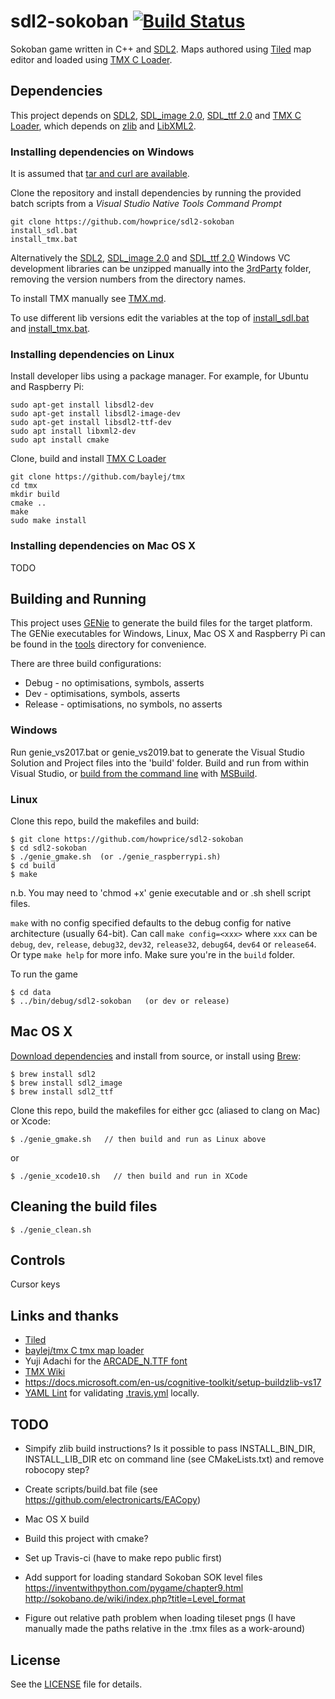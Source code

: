 # sdl2-sokoban [![Build Status](https://travis-ci.org/howprice/sdl2-sokoban.svg?branch=master)](https://travis-ci.org/howprice/sdl2-sokoban)

Sokoban game written in C++ and [SDL2](https://www.libsdl.org/index.php). Maps authored using [Tiled](https://www.mapeditor.org/) map editor and loaded using [TMX C Loader](https://github.com/baylej/tmx/).

## Dependencies

This project depends on [SDL2](https://www.libsdl.org), [SDL_image 2.0](https://www.libsdl.org/projects/SDL_image/), [SDL_ttf 2.0](https://www.libsdl.org/projects/SDL_ttf/) and [TMX C Loader](https://github.com/baylej/tmx/), which depends on [zlib](https://www.zlib.net/) and [LibXML2](http://www.xmlsoft.org/).


### Installing dependencies on Windows

It is assumed that [tar and curl are available](https://devblogs.microsoft.com/commandline/tar-and-curl-come-to-windows/). 

Clone the repository and install dependencies by running the provided batch scripts from a *Visual Studio Native Tools Command Prompt*

    git clone https://github.com/howprice/sdl2-sokoban
	install_sdl.bat
	install_tmx.bat

Alternatively the [SDL2](https://www.libsdl.org/download-2.0.php), [SDL_image 2.0](https://www.libsdl.org/projects/SDL_image/) and [SDL_ttf 2.0](https://www.libsdl.org/projects/SDL_ttf/) Windows VC development libraries can be unzipped manually into the [3rdParty](3rdParty) folder, removing the version numbers from the directory names.

To install TMX manually see [TMX.md](TMX.md).

To use different lib versions edit the variables at the top of [install_sdl.bat](install_sdl.bat) and [install_tmx.bat](install_tmx.bat).

### Installing dependencies on Linux

Install developer libs using a package manager. For example, for Ubuntu and Raspberry Pi:

	sudo apt-get install libsdl2-dev
	sudo apt-get install libsdl2-image-dev
	sudo apt-get install libsdl2-ttf-dev
    sudo apt install libxml2-dev
    sudo apt install cmake

Clone, build and install [TMX C Loader](https://github.com/baylej/tmx/)

    git clone https://github.com/baylej/tmx
    cd tmx
    mkdir build
    cmake ..
    make
    sudo make install   
    
### Installing dependencies on Mac OS X

TODO

## Building and Running

This project uses [GENie](https://github.com/bkaradzic/genie) to generate the build files for the target platform. The GENie executables for Windows, Linux, Mac OS X and Raspberry Pi can be found in the [tools](tools) directory for convenience.

There are three build configurations:
- Debug - no optimisations, symbols, asserts
- Dev - optimisations, symbols, asserts
- Release - optimisations, no symbols, no asserts

### Windows

Run genie_vs2017.bat or genie_vs2019.bat to generate the Visual Studio Solution and Project files into the 'build' folder. Build and run from within Visual Studio, or [build from the command line](https://docs.microsoft.com/en-us/cpp/build/building-on-the-command-line?view=vs-2017) with [MSBuild](https://docs.microsoft.com/en-us/visualstudio/msbuild/msbuild?view=vs-2017).

### Linux

Clone this repo, build the makefiles and build:

	$ git clone https://github.com/howprice/sdl2-sokoban
	$ cd sdl2-sokoban
	$ ./genie_gmake.sh  (or ./genie_raspberrypi.sh)
	$ cd build
	$ make

n.b. You may need to 'chmod +x' genie executable and or .sh shell script files.

`make` with no config specified defaults to the debug config for native architecture (usually 64-bit). Can call `make config=<xxx>` where `xxx` can be `debug`, `dev`, `release`, `debug32`, `dev32`, `release32`, `debug64`, `dev64` or `release64`. Or type `make help` for more info. Make sure you're in the `build` folder.

To run the game

	$ cd data
	$ ../bin/debug/sdl2-sokoban   (or dev or release)

## Mac OS X

[Download dependencies](https://www.libsdl.org/download-2.0.php) and install from source, or install using [Brew](http://brew.sh):

	$ brew install sdl2
	$ brew install sdl2_image
	$ brew install sdl2_ttf
	
Clone this repo, build the makefiles for either gcc (aliased to clang on Mac) or Xcode:

	$ ./genie_gmake.sh   // then build and run as Linux above
	
or

	$ ./genie_xcode10.sh   // then build and run in XCode

## Cleaning the build files

	$ ./genie_clean.sh

## Controls

Cursor keys

## Links and thanks

- [Tiled](https://www.mapeditor.org/)
- [baylej/tmx C tmx map loader](https://github.com/baylej/tmx)
- Yuji Adachi for the [ARCADE_N.TTF font](https://www.dafont.com/arcade-ya.font)
- [TMX Wiki](https://github.com/baylej/tmx/wiki/Build-dependencies-on-Windows)
- https://docs.microsoft.com/en-us/cognitive-toolkit/setup-buildzlib-vs17
- [YAML Lint](http://www.yamllint.com/) for validating [.travis.yml](.travis.yml) locally.


## TODO
- Simpify zlib build instructions? Is it possible to pass INSTALL_BIN_DIR, INSTALL_LIB_DIR etc on command line (see CMakeLists.txt) and remove robocopy step?
- Create scripts/build.bat file (see https://github.com/electronicarts/EACopy)

- Mac OS X build
- Build this project with cmake?
- Set up Travis-ci (have to make repo public first)
- Add support for loading standard Sokoban SOK level files https://inventwithpython.com/pygame/chapter9.html http://sokobano.de/wiki/index.php?title=Level_format 
- Figure out relative path problem when loading tileset pngs (I have manually made the paths relative in the .tmx files as a work-around)

## License

See the [LICENSE](LICENSE) file for details.
